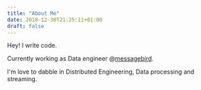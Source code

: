 ```yaml
---
title: "About Me"
date: 2018-12-30T21:25:11+01:00
draft: false
---
```


Hey! I write code.

Currently working as Data engineer @[messagebird](https://messagebird.com).

I'm love to dabble in Distributed Engineering, Data processing and streaming.
